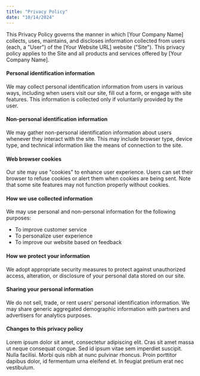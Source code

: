 ```yaml
---
title: "Privacy Policy"
date: "10/14/2024"
---
```


This Privacy Policy governs the manner in which [Your Company Name] collects, uses, maintains, and discloses information collected from users (each, a "User") of the [Your Website URL] website ("Site"). This privacy policy applies to the Site and all products and services offered by [Your Company Name].

#### Personal identification information

We may collect personal identification information from users in various ways, including when users visit our site, fill out a form, or engage with site features. This information is collected only if voluntarily provided by the user.

#### Non-personal identification information

We may gather non-personal identification information about users whenever they interact with the site. This may include browser type, device type, and technical information like the means of connection to the site.

#### Web browser cookies

Our site may use "cookies" to enhance user experience. Users can set their browser to refuse cookies or alert them when cookies are being sent. Note that some site features may not function properly without cookies.

#### How we use collected information

We may use personal and non-personal information for the following purposes:

- To improve customer service
- To personalize user experience
- To improve our website based on feedback

#### How we protect your information

We adopt appropriate security measures to protect against unauthorized access, alteration, or disclosure of your personal data stored on our site.

#### Sharing your personal information

We do not sell, trade, or rent users' personal identification information. We may share generic aggregated demographic information with partners and advertisers for analytics purposes.

#### Changes to this privacy policy

Lorem ipsum dolor sit amet, consectetur adipiscing elit. Cras sit amet massa ut neque consequat congue. Sed id ipsum vitae sem imperdiet suscipit. Nulla facilisi. Morbi quis nibh at nunc pulvinar rhoncus. Proin porttitor dapibus dolor, id fermentum urna eleifend et. In feugiat pretium erat nec vestibulum.
